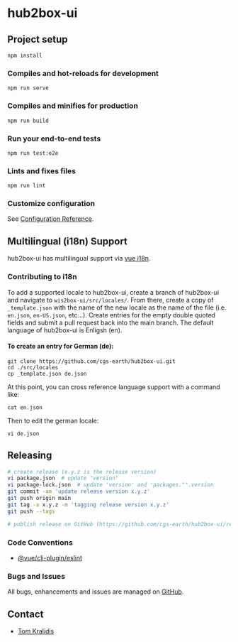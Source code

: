 # hub2box-ui

## Project setup
```
npm install
```

### Compiles and hot-reloads for development
```
npm run serve
```

### Compiles and minifies for production
```
npm run build
```

### Run your end-to-end tests
```
npm run test:e2e
```

### Lints and fixes files
```
npm run lint
```

### Customize configuration
See [Configuration Reference](https://cli.vuejs.org/config/).

## Multilingual (i18n) Support
hub2box-ui has multilingual support via [vue i18n](https://vue-i18n.intlify.dev/).

### Contributing to i18n
To add a supported locale to hub2box-ui, create a branch of hub2box-ui and navigate to `wis2box-ui/src/locales/`. From there, create a copy of `_template.json` with the name of the new locale as the name of the file (i.e. `en.json`, `en-US.json`, etc...). Create entries for the empty double quoted fields and submit a pull request back into the main branch. The default language of hub2box-ui is Enligsh (en).

#### To create an entry for German (de):
```
git clone https://github.com/cgs-earth/hub2box-ui.git
cd ./src/locales
cp _template.json de.json
```
At this point, you can cross reference language support with a command like:
```
cat en.json
```
Then to edit the german locale:
```
vi de.json
```


## Releasing

```bash
# create release (x.y.z is the release version)
vi package.json  # update "version"
vi package-lock.json  # update 'version' and 'packages."".version
git commit -am 'update release version x.y.z'
git push origin main
git tag -a x.y.z -m 'tagging release version x.y.z'
git push --tags

# publish release on GitHub (https://github.com/cgs-earth/hub2box-ui/releases/new)
```

### Code Conventions

* [@vue/cli-plugin/eslint](https://cli.vuejs.org/core-plugins/eslint.html)

### Bugs and Issues

All bugs, enhancements and issues are managed on [GitHub](https://github.com/cgs-earth/hub2box-ui/issues).

## Contact

* [Tom Kralidis](https://github.com/tomkralidis)

